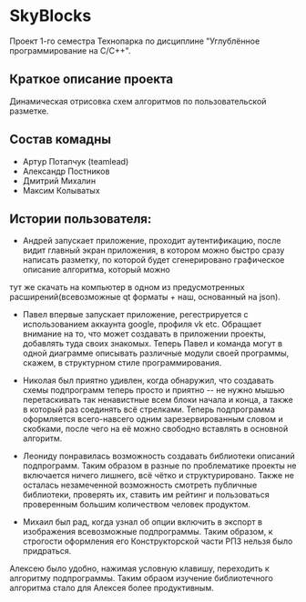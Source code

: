 # SkyBlocks
Проект 1-го семестра Технопарка по дисциплине "Углублённое программирование на C/C++".

## Краткое описание проекта
Динамическая отрисовка схем алгоритмов по пользовательской разметке.

## Состав комадны
- Артур Потапчук (teamlead)
- Александр Постников
- Дмитрий Михалин
- Максим Колыватых

## Истории пользователя:
- Андрей запускает приложение, проходит аутентификацию, после видит главный экран приложения, в котором можно быстро 
сразу написать разметку, по которой будет сгенерировано графическое описание алгоритма, который можно

тут же скачать на компьютер в одном из предусмотренных расширений(всевозможные qt форматы + наш, основанный на json).
- Павел впервые запускает приложение, регестрируется с использованием аккаунта google, профиля vk etc. Обращает внимание на то, что может создавать в приложении проекты, добавлять туда своих знакомых. Теперь Павел и команда могут в одной диаграмме 
описывать различные модули своей программы, скажем, в структурном стиле программирования.

- Николая был приятно удивлен, когда обнаружил, что создавать схемы подпрограмм теперь просто и приятно -- не нужно 
мышью перетаскивать так ненавистные всем блоки начала и конца, а также в который раз соединять всё стрелками. Теперь подпрограмма оформляется всего-навсего одним зарезервированным словом и скобками, после чего на её можно свободно вставлять в основной алгоритм.

- Леониду понравилась возможность создавать библиотеки описаний подпрограмм. Таким образом в разные по проблематике 
проекты не включается ничего лишнего, всё чётко и структурировано. Также не осталась незамеченной возможность 
смотреть публичные библиотеки, проверять их, ставить им рейтинг и пользоваться проверенным большим количеством человек  продуктом.

- Михаил был рад, когда узнал об опции включить в экспорт в изображения всевозможные подпрограммы. Таким образом, к строгости 
оформления его Конструкторской части РПЗ нельзя было придраться.  

Алексею было удобно, нажимая условную клавишу, переходить к алгоритму подпрограммы. Таким обраом изучение библиотечного алгоритма стало для Алексея более продуктивным.
